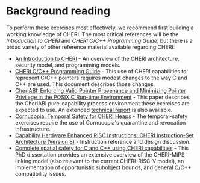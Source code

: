 # Background reading

To perform these exercises most effectively, we recommend first building a
working knowledge of CHERI.  The most critical references will be the
*Introduction to CHERI* and *CHERI C/C++ Programming Guide*, but there is a
broad variety of other reference material available regarding CHERI:

- [An Introduction to CHERI](https://www.cl.cam.ac.uk/techreports/UCAM-CL-TR-941.pdf) - An overview of the CHERI architecture, security model, and programming models.
- [CHERI C/C++ Programming Guide](https://www.cl.cam.ac.uk/techreports/UCAM-CL-TR-947.pdf) - This use of CHERI capabilities to represent C/C++ pointers requires modest changes to the way C and C++ are used. This document describes those changes.
- [CheriABI: Enforcing Valid Pointer Provenance and Minimizing Pointer Privilege in the POSIX C Run-time Environment](https://www.cl.cam.ac.uk/research/security/ctsrd/pdfs/201904-asplos-cheriabi.pdf) - This paper describes the CheriABI pure-capability process environment these exercises are expected to use. An extended [technical report](https://www.cl.cam.ac.uk/techreports/UCAM-CL-TR-932.pdf) is also available.
- [Cornucopia: Temporal Safety for CHERI Heaps](https://www.cl.cam.ac.uk/research/security/ctsrd/pdfs/2020oakland-cornucopia.pdf) - The temporal-safety exercises require the use of Cornucopia's quarantine and revocation infrastructure.
- [Capability Hardware Enhanced RISC Instructions:
CHERI Instruction-Set Architecture (Version 8)](https://www.cl.cam.ac.uk/techreports/UCAM-CL-TR-951.pdf) - Instruction reference and design discussion.
- [Complete spatial safety for C and C++ using CHERI capabilities](https://www.cl.cam.ac.uk/techreports/UCAM-CL-TR-949.pdf) - This PhD dissertation provides an extensive overview of the CHERI-MIPS linking model (also relevant to the current CHERI-RISC-V model), an implementation of opportunistic subobject bounds, and general C/C++ compatibility issues.
